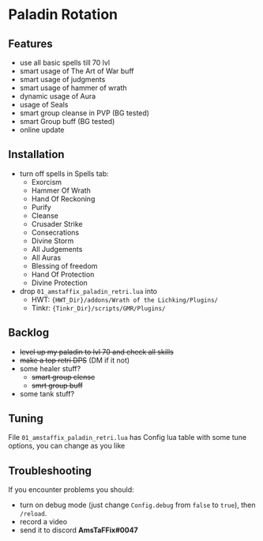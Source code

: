 # Paladin Rotation
## Features
- use all basic spells till 70 lvl
- smart usage of The Art of War buff
- smart usage of judgments
- smart usage of hammer of wrath
- dynamic usage of Aura
- usage of Seals
- smart group cleanse in PVP (BG tested)
- smart Group buff (BG tested)
- online update

## Installation
- turn off spells in Spells tab:
  - Exorcism
  - Hammer Of Wrath
  - Hand Of Reckoning
  - Purify
  - Cleanse
  - Crusader Strike
  - Consecrations
  - Divine Storm
  - All Judgements
  - All Auras
  - Blessing of freedom
  - Hand Of Protection
  - Divine Protection
- drop `01_amstaffix_paladin_retri.lua` into 
  - HWT: `{HWT_Dir}/addons/Wrath of the Lichking/Plugins/`
  - Tinkr: `{Tinkr_Dir}/scripts/GMR/Plugins/`
## Backlog
- ~~level up my paladin to lvl 70 and check all skills~~
- ~~make a top retri DPS~~ (DM if it not)
- some healer stuff?
  - ~~smart group clense~~
  - ~~smrt group buff~~
- some tank stuff?
## Tuning
File `01_amstaffix_paladin_retri.lua` has Config lua table with some tune options, you can change as you like
## Troubleshooting
If you encounter problems you should:
- turn on debug mode (just change `Config.debug` from `false` to `true`), then `/reload`.
- record a video
- send it to discord **AmsTaFFix#0047**
